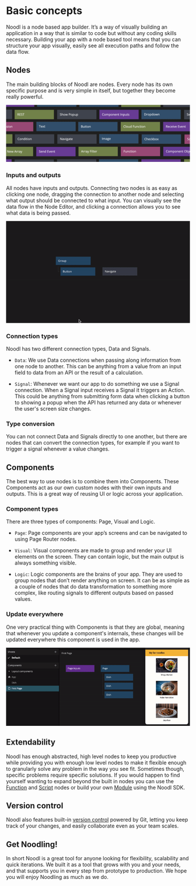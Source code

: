 # Basic concepts

Noodl is a node based app builder. It’s a way of visually building an application in a way that is similar to code but without any coding skills necessary. Building your app with a node based tool means that you can structure your app visually, easily see all execution paths and follow the data flow.

## Nodes

The main building blocks of Noodl are nodes. Every node has its own specific purpose and is very simple in itself, but together they become really powerful.

![](nodes.png)

### Inputs and outputs

All nodes have inputs and outputs. Connecting two nodes is as easy as clicking one node, dragging the connection to another node and selecting what output should be connected to what input. You can visually see the data flow in the Node Editor, and clicking a connection allows you to see what data is being passed.

![](connecting-nodes.gif)

### Connection types

Noodl has two different connection types, <span class="ndl-data">Data</span> and <span class="ndl-signal">Signals</span>.

-   `Data`: We use Data connections when passing along information from one node to another. This can be anything from a value from an input field to data from an API or the result of a calculation.

-   `Signal`: Whenever we want our app to do something we use a Signal connection. When a Signal input receives a Signal it triggers an Action. This could be anything from submitting form data when clicking a button to showing a popup when the API has returned any data or whenever the user's screen size changes.

### Type conversion

You can not connect <span class="ndl-data">Data</span> and <span class="ndl-signal">Signals</span> directly to one another, but there are nodes that can convert the connection types, for example if you want to trigger a signal whenever a value changes.

## Components

The best way to use nodes is to combine them into Components. These Components act as our own custom nodes with their own inputs and outputs. This is a great way of reusing UI or logic across your application.

### Component types

There are three types of components: Page, Visual and Logic.

-   `Page`: Page components are your app’s screens and can be navigated to using Page Router nodes.

-   `Visual`: Visual components are made to group and render your UI elements on the screen. They can contain logic, but the main output is always something visible.

-   `Logic`: Logic components are the brains of your app. They are used to group nodes that don’t render anything on screen. It can be as simple as a couple of nodes that do data transformation to something more complex, like routing signals to different outputs based on passed values.

### Update everywhere

One very practical thing with Components is that they are global, meaning that whenever you update a component's internals, these changes will be updated everywhere this component is used in the app.

![](components.gif)

## Extendability

Noodl has enough abstracted, high level nodes to keep you productive while providing you with enough low level nodes to make it flexible enough to granularly solve any problem in the way you see fit. Sometimes though, specific problems require specific solutions. If you would happen to find yourself wanting to expand beyond the built in nodes you can use the [Function](nodes/javascript/function/) and [Script](nodes/javascript/script/) nodes or build your own [Module](extending/) using the Noodl SDK.

## Version control

Noodl also features built-in [version control](guides/version-control/) powered by Git, letting you keep track of your changes, and easily collaborate even as your team scales.

## Get Noodling!

In short Noodl is a great tool for anyone looking for flexibility, scalability and quick iterations. We built it as a tool that grows with you and your needs, and that supports you in every step from prototype to production. We hope you will enjoy Noodling as much as we do.
